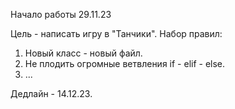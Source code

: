 Начало работы 29.11.23

Цель - написать игру в "Танчики".
Набор правил:
1. Новый класс - новый файл.
2. Не плодить огромные ветвления if - elif - else.
3. ... 

Дедлайн - 14.12.23.

